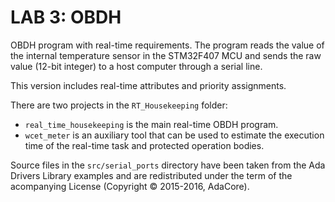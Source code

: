 # LAB 3: OBDH

OBDH program with real-time requirements. The program reads the value of the internal temperature sensor in the STM32F407 MCU and sends the raw value (12-bit integer) to a host computer through a serial line.

This version includes real-time attributes and priority assignments.

There are two projects in the `RT_Housekeeping` folder:

* `real_time_housekeeping` is the main real-time OBDH program.
* `wcet_meter` is an auxiliary tool that can be used to estimate the execution time of the real-time task and protected operation bodies.

Source files in the `src/serial_ports` directory have been taken from the 
Ada Drivers Library examples and are redistributed under the term of the 
acompanying License (Copyright © 2015-2016, AdaCore).

